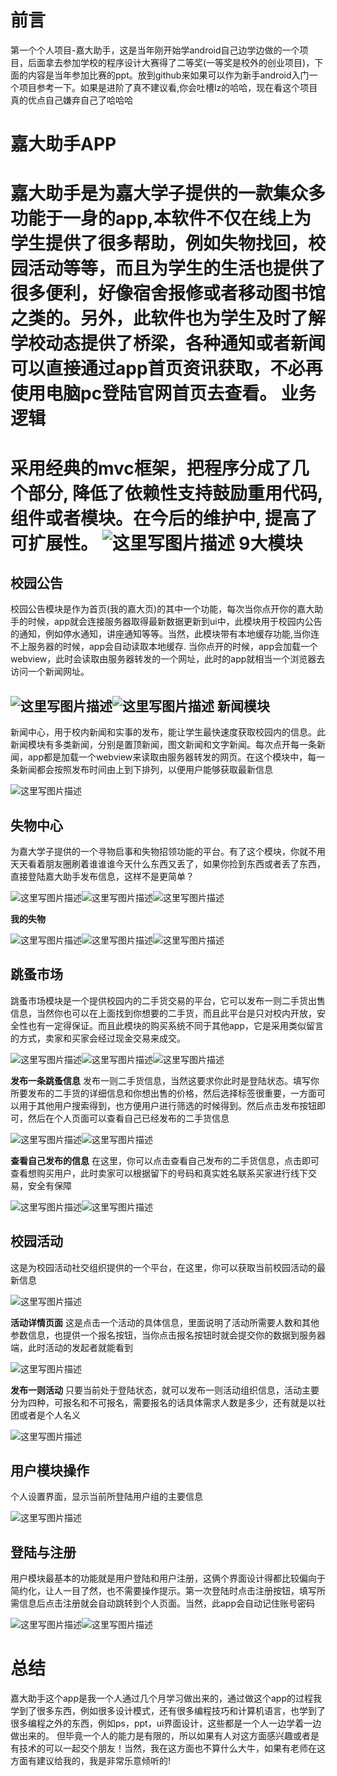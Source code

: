 前言
==================
第一个个人项目-嘉大助手，这是当年刚开始学android自己边学边做的一个项目，后面拿去参加学校的程序设计大赛得了二等奖(一等奖是校外的创业项目)，下面的内容是当年参加比赛的ppt。放到github来如果可以作为新手android入门一个项目参考一下。如果是进阶了真不建议看,你会吐槽lz的哈哈，现在看这个项目真的优点自己嫌弃自己了哈哈哈



嘉大助手APP
===================
嘉大助手是为嘉大学子提供的一款集众多功能于一身的app,本软件不仅在线上为学生提供了很多帮助，例如失物找回，校园活动等等，而且为学生的生活也提供了很多便利，好像宿舍报修或者移动图书馆之类的。另外，此软件也为学生及时了解学校动态提供了桥梁，各种通知或者新闻可以直接通过app首页资讯获取，不必再使用电脑pc登陆官网首页去查看。
业务逻辑
=================
采用经典的mvc框架，把程序分成了几个部分, 降低了依赖性支持鼓励重用代码, 组件或者模块。在今后的维护中, 提高了可扩展性。
![这里写图片描述](http://img.blog.csdn.net/20160616170551463)
9大模块
=====================
校园公告
--------------------------------
校园公告模块是作为首页(我的嘉大页)的其中一个功能，每次当你点开你的嘉大助手的时候，app就会连接服务器取得最新数据更新到ui中，此模块用于校园内公告的通知，例如停水通知，讲座通知等等。当然，此模块带有本地缓存功能,当你连不上服务器的时候，app会自动读取本地缓存. 当你点开的时候，app会加载一个webview，此时会读取由服务器转发的一个网址，此时的app就相当一个浏览器去访问一个新闻网址。

![这里写图片描述](http://img.blog.csdn.net/20160616170837074)![这里写图片描述](http://img.blog.csdn.net/20160616170847262)
新闻模块
-------------------------
新闻中心，用于校内新闻和实事的发布，能让学生最快速度获取校园内的信息。此新闻模块有多类新闻，分别是置顶新闻，图文新闻和文字新闻。每次点开每一条新闻，app都是加载一个webview来读取由服务器转发的网页。在这个模块中，每一条新闻都会按照发布时间由上到下排列，以便用户能够获取最新信息

![这里写图片描述](http://img.blog.csdn.net/20160616170938323)

失物中心
-----------------------
为嘉大学子提供的一个寻物启事和失物招领功能的平台。有了这个模块，你就不用天天看着朋友圈刷着谁谁谁今天什么东西又丢了，如果你捡到东西或者丢了东西，直接登陆嘉大助手发布信息，这样不是更简单？

![这里写图片描述](http://img.blog.csdn.net/20160616171031888)![这里写图片描述](http://img.blog.csdn.net/20160616171042918)![这里写图片描述](http://img.blog.csdn.net/20160616171052529)

**我的失物**

![这里写图片描述](http://img.blog.csdn.net/20160616171215420)![这里写图片描述](http://img.blog.csdn.net/20160616171224296)![这里写图片描述](http://img.blog.csdn.net/20160616171231640)

跳蚤市场
-------------------------
跳蚤市场模块是一个提供校园内的二手货交易的平台，它可以发布一则二手货出售信息，当然你也可以在上面找到你想要的二手货，而且此平台是只对校内开放，安全性也有一定得保证。而且此模块的购买系统不同于其他app，它是采用类似留言的方式，卖家和买家会经过现金交易来成交。

![这里写图片描述](http://img.blog.csdn.net/20160616171344140)![这里写图片描述](http://img.blog.csdn.net/20160616171351562)![这里写图片描述](http://img.blog.csdn.net/20160616171358204)

**发布一条跳蚤信息**
发布一则二手货信息，当然这要求你此时是登陆状态。填写你所要发布的二手货的详细信息和你想出售的价格，然后选择标签很重要，一方面可以用于其他用户搜索得到，也方便用户进行筛选的时候得到。然后点击发布按钮即可，然后在个人页面可以查看自己已经发布的二手货信息

![这里写图片描述](http://img.blog.csdn.net/20160616171533174)![这里写图片描述](http://img.blog.csdn.net/20160616171542128)

**查看自己发布的信息**
在这里，你可以点击查看自己发布的二手货信息，点击即可查看想购买用户，此时卖家可以根据留下的号码和真实姓名联系买家进行线下交易，安全有保障

![这里写图片描述](http://img.blog.csdn.net/20160616171706207)![这里写图片描述](http://img.blog.csdn.net/20160616171714082)

校园活动
--------------------------
这是为校园活动社交组织提供的一个平台，在这里，你可以获取当前校园活动的最新信息

![这里写图片描述](http://img.blog.csdn.net/20160616171813641)

**活动详情页面**
这是点击一个活动的具体信息，里面说明了活动所需要人数和其他参数信息，也提供一个报名按钮，当你点击报名按钮时就会提交你的数据到服务器端，此时活动的发起者就能看到

![这里写图片描述](http://img.blog.csdn.net/20160616171853288)

**发布一则活动**
只要当前处于登陆状态，就可以发布一则活动组织信息，活动主要分为四种，可报名和不可报名，需要报名的话具体需求人数是多少，还有就是以社团或者是个人名义

![这里写图片描述](http://img.blog.csdn.net/20160616172015408)

用户模块操作
----------------------
个人设置界面，显示当前所登陆用户组的主要信息

![这里写图片描述](http://img.blog.csdn.net/20160616172253799)

登陆与注册
-----------------------
用户模块最基本的功能就是用户登陆和用户注册，这俩个界面设计得都比较偏向于简约化，让人一目了然，也不需要操作提示。第一次登陆时点击注册按钮，填写所需信息后点击注册就会自动跳转到个人页面。当然，此app会自动记住账号密码

![这里写图片描述](http://img.blog.csdn.net/20160616172419562)![这里写图片描述](http://img.blog.csdn.net/20160616172427390)

总结
====================
嘉大助手这个app是我一个人通过几个月学习做出来的，通过做这个app的过程我学到了很多东西，例如很多设计模式，还有很多编程技巧和计算机语言，也学到了很多编程之外的东西，例如ps，ppt，ui界面设计，这些都是一个人一边学着一边做出来的。
但毕竟一个人的能力是有限的，所以如果有人对这方面感兴趣或者是有技术的可以一起交个朋友！当然，我在这方面也不算什么大牛，如果有老师在这方面有建议给我的，我是非常乐意倾听的!
